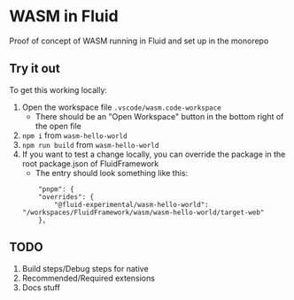 # WASM in Fluid 

Proof of concept of WASM running in Fluid and set up in the monorepo

## Try it out
To get this working locally:
 1. Open the workspace file `.vscode/wasm.code-workspace`
    - There should be an "Open Workspace" button in the bottom right of the open file
 1. `npm i` from `wasm-hello-world`
 1. `npm run build` from `wasm-hello-world`
 1. If you want to test a change locally, you can override the package in the root package.json of FluidFramework
    - The entry should look something like this:
    ```
    	"pnpm": {
		"overrides": {
			"@fluid-experimental/wasm-hello-world": "/workspaces/FluidFramework/wasm/wasm-hello-world/target-web"
		},
    ```
  
## TODO
1. Build steps/Debug steps for native
2. Recommended/Required extensions
3. Docs stuff